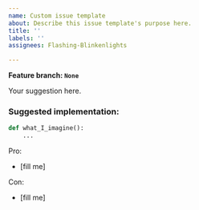 ```yaml
---
name: Custom issue template
about: Describe this issue template's purpose here.
title: ''
labels: ''
assignees: Flashing-Blinkenlights

---
```


**Feature branch: `None`**

Your suggestion here.

### Suggested implementation:

```py
def what_I_imagine():
    ...
```

Pro:
- [fill me]

Con:
- [fill me]
